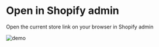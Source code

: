 # Open in Shopify admin

Open the current store link on your browser in Shopify admin

![demo](./screenshot.png)
